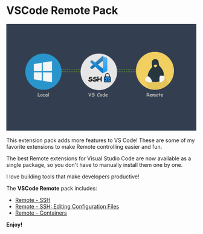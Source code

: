 # VSCode Remote Pack

![Banner](assets/banner.png)

This extension pack adds more features to VS Code! These are some of my favorite extensions to make Remote controlling easier and fun.

The best Remote extensions for Visual Studio Code are now available as a single package, so you don't have to manually install them one by one.

I love building tools that make developers productive!

The **VSCode Remote** pack includes:

* [Remote - SSH](https://marketplace.visualstudio.com/items?itemName=ms-vscode-remote.remote-ssh)
* [Remote - SSH: Editing Configuration Files](https://marketplace.visualstudio.com/items?itemName=ms-vscode-remote.remote-ssh-edit)
* [Remote - Containers](https://marketplace.visualstudio.com/items?itemName=ms-vscode-remote.remote-containers)

**Enjoy!**
